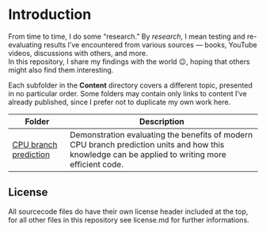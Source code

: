 # Introduction
From time to time, I do some “research.” By *research*, I mean testing and re-evaluating results I’ve encountered from various sources — books, YouTube videos, discussions with others, and more.  
In this repository, I share my findings with the world 😉, hoping that others might also find them interesting.  

Each subfolder in the **Content** directory covers a different topic, presented in no particular order. Some folders may contain only links to content I’ve already published, since I prefer not to duplicate my own work here.


| Folder | Description |
| --- | --- |
| [CPU branch prediction](Content/CPU_branch_prediction_unit) | Demonstration evaluating the benefits of modern CPU branch prediction units and how this knowledge can be applied to writing more efficient code. |


## License
All sourcecode files do have their own license header included at the top, for all other files in this repository see license.md for further informations.

